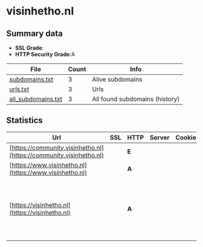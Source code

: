 

# visinhetho.nl
## Summary data


 - **SSL Grade**:
 - **HTTP Security Grade**:A


| File       | Count | Info |
|------------|-------|------|
|[subdomains.txt](/data/visinhetho.nl/subdomains.txt)|3|Alive subdomains|
|[urls.txt](/data/visinhetho.nl/urls.txt)|3|Urls|
|[all_subdomains.txt](/data/visinhetho.nl/all_subdomains.txt)|3|All found subdomains (history)|


## Statistics


| Url | SSL | HTTP | Server | Cookie | HSTS | CORS | CTO | CSP | XFO | XXP | RP |FP| Tech |Title |
|--------|-------|-------|------|------|------|------|------|------|------|------|------|------|------|------|
|[https://community.visinhetho.nl](https://community.visinhetho.nl)| | **E**|| | | | | | | | :white_check_mark: | |||
|[https://www.visinhetho.nl](https://www.visinhetho.nl)| | **A**|| |:white_check_mark: | | |:warning: | :white_check_mark: | :white_check_mark: | :white_check_mark: | :white_check_mark: |||
|[https://visinhetho.nl](https://visinhetho.nl)| | **A**|| |:white_check_mark: | | |:warning: | :white_check_mark: | :white_check_mark: | :white_check_mark: | :white_check_mark: |Gravity Forms HSTS MySQL PHP WPML:4.6.8 WordPress:6.4.2 Yoast SEO:21.6 ZURB Foundation|Home - VIS|

